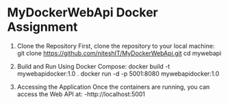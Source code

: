 # MyDockerWebApi Docker Assignment 

1. Clone the Repository
   First, clone the repository to your local machine:
     git clone https://github.com/niteshIT/MyDockerWebApi.git
     cd mywebapi
2. Build and Run Using Docker Compose:
     docker build -t mywebapidocker:1.0 .
     docker run -d -p 5001:8080 mywebapidocker:1.0

4. Accessing the Application
   Once the containers are running, you can access the Web API at:
   -http://localhost:5001
  

